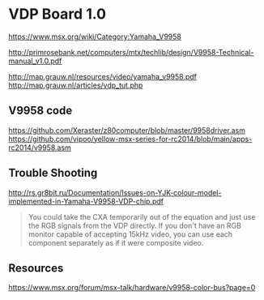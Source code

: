 # VDP Board 1.0

https://www.msx.org/wiki/Category:Yamaha_V9958

http://primrosebank.net/computers/mtx/techlib/design/V9958-Technical-manual_v1.0.pdf

http://map.grauw.nl/resources/video/yamaha_v9958.pdf
http://map.grauw.nl/articles/vdp_tut.php

## V9958 code

https://github.com/Xeraster/z80computer/blob/master/9958driver.asm
https://github.com/vipoo/yellow-msx-series-for-rc2014/blob/main/apps-rc2014/v9958.asm

## Trouble Shooting

http://rs.gr8bit.ru/Documentation/Issues-on-YJK-colour-model-implemented-in-Yamaha-V9958-VDP-chip.pdf

> You could take the CXA temporarily out of the equation and just use the RGB signals from the VDP directly.
If you don't have an RGB monitor capable of accepting 15kHz video, you can use each component separately as if it were composite video.

## Resources

https://www.msx.org/forum/msx-talk/hardware/v9958-color-bus?page=0
